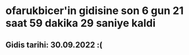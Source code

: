 # ofarukbicer'in gidisine son 6 gun 21 saat 59 dakika 29 saniye kaldi

## Gidis tarihi: 30.09.2022 :(